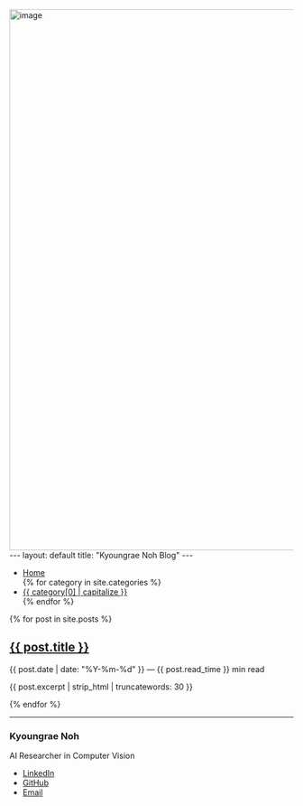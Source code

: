 <img width="958" alt="image" src="https://github.com/user-attachments/assets/630850ca-1e8f-428d-9f76-a9987f7dcd8c" />
---
layout: default
title: "Kyoungrae Noh Blog"
---

<!-- 카테고리 메뉴 -->
<nav>
  <ul>
    <li><a href="{{ '/' | relative_url }}">Home</a></li>
    {% for category in site.categories %}
      <li><a href="{{ category[0] | relative_url }}">{{ category[0] | capitalize }}</a></li>
    {% endfor %}
  </ul>
</nav>

<!-- 최신 포스트 목록 -->
{% for post in site.posts %}
  <div class="post">
    <h2><a href="{{ post.url | relative_url }}">{{ post.title }}</a></h2>
    <p>
      {{ post.date | date: "%Y-%m-%d" }} — {{ post.read_time }} min read
    </p>
    <p>{{ post.excerpt | strip_html | truncatewords: 30 }}</p>
  </div>
{% endfor %}

<!-- 프로필 정보 -->
<hr>
<h3>Kyoungrae Noh</h3>
<p>AI Researcher in Computer Vision</p>
<ul>
  <li><a href="https://linkedin.com/in/your-profile">LinkedIn</a></li>
  <li><a href="https://github.com/Kyoungrae-Noh">GitHub</a></li>
  <li><a href="mailto:your-email@example.com">Email</a></li>
</ul>
